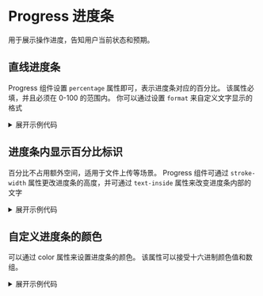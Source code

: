 <script setup>
import Basic from './component/Basic.vue'
import Inner from './component/Inner.vue'
import Color from './component/Color.vue'


</script>

# Progress 进度条

用于展示操作进度，告知用户当前状态和预期。

## 直线进度条

Progress 组件设置 `percentage` 属性即可，表示进度条对应的百分比。 该属性必填，并且必须在 0-100 的范围内。 你可以通过设置 `format` 来自定义文字显示的格式

<div class="example">
 <Basic/>
</div>

<details>
<summary>展开示例代码</summary>

```vue
<template>
  <div style="line-height: 30px;">
    <AProgress style="width: 500px" :percentage="50" />
    <AProgress style="width: 500px" :percentage="100" :format="format" />
    <AProgress style="width: 500px" :percentage="100" status="success" />
    <AProgress style="width: 500px" :percentage="100" status="prompt" />
    <AProgress style="width: 500px" :percentage="50" status="error" />
  </div>
</template>

<script setup>
const format = (percentage) => (percentage === 100 ? "Full" : `${percentage}%`);
</script>
```

</details>

## 进度条内显示百分比标识

百分比不占用额外空间，适用于文件上传等场景。
Progress 组件可通过 `stroke-width` 属性更改进度条的高度，并可通过 `text-inside` 属性来改变进度条内部的文字

<div class="example">
 <Inner />
</div>

<details>
<summary>展开示例代码</summary>

```vue
<template>
  <AProgress
    style="width: 500px; margin-bottom: 10px"
    :percentage="70"
    :strokeWidth="20"
    textInside
  />
  <AProgress
    style="width: 500px; margin-bottom: 10px"
    :percentage="100"
    :strokeWidth="24"
    textInside
    status="success"
  />
  <AProgress
    style="width: 500px"
    :percentage="percentage"
    :strokeWidth="26"
    textInside
    status="error"
  />
</template>

<script setup>
import { ref } from "vue";
let timer = null;
const percentage = ref(0);

const SetInterval = () => {
  timer = setTimeout(() => {
    if (percentage.value >= 100) {
      percentage.value = 0;
    } else {
      percentage.value++;
    }
    SetInterval();
  }, 150);
};
SetInterval();
</script>
```

</details>

## 自定义进度条的颜色

可以通过 color 属性来设置进度条的颜色。 该属性可以接受十六进制颜色值和数组。

<div class="example">
 <Color />
</div>

<details>
<summary>展开示例代码</summary>

```vue
<template>
  <div style="line-height: 30px">
    <AProgress style="width: 500px" :percentage="percentage" color="#fd8ca0" />
    <AProgress style="width: 500px" :percentage="percentage" color="#2b92ed" />
    <AProgress style="width: 500px" :percentage="percentage" color="#bd26b4" />
    <AProgress
      style="width: 500px"
      :percentage="percentage"
      :color="customColors"
    />
    <a-input-number v-model="percentage" :step="10" :min="0" :max="100" />
  </div>
</template>

<script setup>
import { ref } from "vue";
const percentage = ref(30);
const customColors = [
  { color: "#e53935", percentage: 20 },
  { color: "#d69800", percentage: 40 },
  { color: "#18a058", percentage: 60 },
  { color: "#0468dc", percentage: 80 },
  { color: "#4655ca", percentage: 100 },
];
</script>
```

</details>
